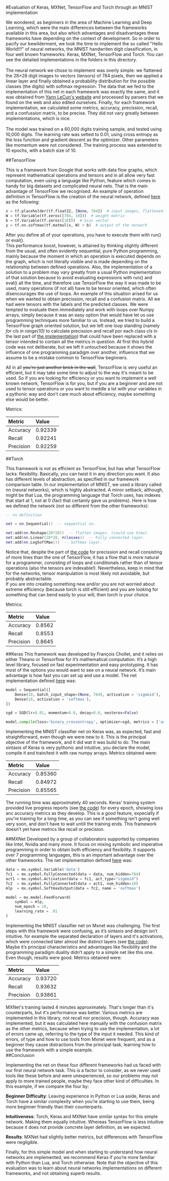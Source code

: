 #Evaluation of Keras, MXNet, TensorFlow and Torch through an MNIST implementation

We wondered, as beginners in the area of Machine Learning and Deep Learning, which were the main differences between the frameworks 
available in this area, but also which advantages and disadvantages these frameworks have depending on the context of development. So
in order to pacify our bewilderment, we took the time to implement the so called "Hello World!!!" of neural networks, the MNIST handwriten
digit classification, in four well known frameworks: Keras, MXNet, TensorFlow and Torch. You can see the detailed implementations in the folders in this directory. <br>
<br>
The neural network we chose to implement was overly simple: we flattened the 28&times;28 digit images to vectors (tensors) of 784 pixels, then we applied a linear layer and finally obtained a probability distribution for the possible classes (the digits) with softmax regression. The data that we fed to the implementation of this net in each framework was exactly the same, and it was obtained from [Yann LeCun's website](http://yann.lecun.com/exdb/mnist/) and processed by parsers that we found on the web and also edited ourselves. Finally, for each framework implementation, we calculated some metrics, accuracy, precission, recall, and a confussion matrix, to be precise. They did not vary greatly between implementations, which is nice.
<br>
<br>
The model was trained on a 60,000 digits training sample, and tested using 10,000 digits. The learning rate was setted to 0.01, using cross entropy as the loss function and gradient descent as the optimizer. Other parameters like momentum were not considered. The training process was extended to 10 epochs, with a batch size of 10.

##TensorFlow

This is a framework from Google that works with data flow graphs, which represent mathematical 
operations and tensors and in all allow very fast computation, even using a language like Python, feature which comes in handy for big datasets and complicated neural nets. That is the main advantage of TensorFlow we recognised. An example of operation definition in TensorFlow is the creation of the neural network, defined [here](/MNIST/TensorFlow/tf.py) as the following: 
```python
x = tf.placeholder(tf.float32, [None, 784])  # input images, flattened. None means any amount of images
W = tf.Variable(tf.zeros([784, 10]))  # weight matrix
b = tf.Variable(tf.zeros([10]))  # bias vector
y = tf.nn.softmax(tf.matmul(x, W) + b)  # output of the network
```
After you define all of your operations, you have to execute them with run() or eval(). <br>
This performance boost, however, is attained by thinking slightly different from the usual, and often evidently sequential, pure Python programming, mainly because the moment in which an operation is executed depends on the graph, which is not literally visible and is made depending on the relationship between defined operations. Also, the implementation of a solution to a problem may vary greatly from a usual Python implementation of that solution because to avoid evaluating expressions with run() and eval() all the time, and therefore use TensorFlow the way it was made to be used, many operations (if not all) have to be tensor oriented, which often disencourages the use of loops. An example of this situation arised for us when we wanted to obtain precission, recall and a confusion matrix. All we had were tensors with the labels and the predicted classes. We were tempted to evaluate them immediately and work with loops over Numpy arrays, simply because it was an easy option that would have let us use programming techniques more familiar to us. Instead, we tried to build a TensorFlow graph oriented solution, but we left one loop standing (namely *for cls in range(10)* to calculate precission and recall por each class *cls* in the last part of [the implementation](/MNIST/TensorFlow/tf.py)) that could have been replaced with a tensor intended to contain all the metrics in question. At first this hybrid code was not deliberate, but we left it untouched because it shows the influence of one programming paradigm over another, influence that we assume to be a mistake common to TensorFlow beginners.  

All in all ~~you're just another brick in the wall~~, TensorFlow is very useful an efficient, but it may take some time to adjust to the way it's meant to be used. So if you are looking for efficiency or you want to implement a well known network, TensorFlow is for you, but if you are a beginner and are not used to tensor operations or you want to meddle a lot with your variables in a pythonic way and don't care much about efficiency, maybe something else would be better.

Metrics:

| Metric | Value |
|:-------|:------|
| Accuracy | 0.92339 |
| Recall | 0.92241 |
| Precision | 0.92259 |

##Torch

This framework is not as efficient as TensorFlow, but has what TensorFlow lacks: flexibility. Basically, you can twist it in any direction you want. It also has different levels of abstraction, as specified in our framework comparison table. In our implementation of MNIST, we used a library called nn (neural networks), which is highly abstracted. A minor setback, although, might be that Lua, the programming language that Torch uses, has indexes that start at 1, not at 0 (fact that certainly gave us problems). Here is how we defined the network (not so different from the other frameworks):

```lua
-- nn definition

net = nn.Sequential()  -- sequential nn.

net:add(nn.Reshape(28*28))  -- flatten images. (could use View)
net:add(nn.Linear(28*28, #classes))  -- Fully connected layer.
net:add(nn.LogSoftMax())  -- Softmax layer.
```

Notice that, despite the part of [the code](/MNIST/Torch/torch.lua) for precission and recall consisting of more lines than the one of TensorFlow, it has a flow that is more natural for a programmer, consisting of loops and conditionals rather than of tensor operations (also the tensors are indexable!). Nevertheless, keep in mind that for the networks, tensor manipulation is most likely not avoidable, but probably abstractable.<br>
If you are into creating something new and/or you are not worried about extreme efficiency (because torch is still efficient) and you are looking for something that can bend easily to your will, then torch is your choice.  

Metrics:

| Metric | Value |
|:-------|:------|
| Accuracy | 0.8562 |
| Recall | 0.8553 |
| Precision | 0.8645 |


##Keras
This framework was developed by François Chollet, and it relies on either Theano or Tensorflow for it’s mathematical computation. It’s a high level library, focused on fast experimentation and easy prototyping. It has most of the options you would want to see on a neural network. It’s main advantage is how fast you can set up and use a model. The net implementation defined [here](/MNIST/Keras/Keras_mnist_mlp.ipynb) was:

```python
model = Sequential([
    Dense(10, batch_input_shape=(None, 784), activation = 'sigmoid'),
    Dense(10, activation = 'softmax'),
])

sgd = SGD(lr=0.01, momentum=0.0, decay=0.0, nesterov=False)

model.compile(loss='binary_crossentropy', optimizer=sgd, metrics = ['accuracy'])
```


Implementing the MNIST classifier net on Keras was, as expected, fast and straightforward, even though we were new to it. This is the principal objective of the framework, and it did wat it was build to do. The main sintaxis of Keras is very pythonic and intuitive, you declare the model, compile it and train/test it with raw numpy arrays. Metrics obtained were:

| Metric | Value |
|:-------|:------|
| Accuracy | 0.85360 |
| Recall | 0.84972 |
| Precision | 0.85565 |

The running time was approximately 40 seconds. Keras' training system provided live progress reports (see [the code](/MNIST/Keras/Keras_mnist_mlp.ipynb)) for every epoch, showing loss anc accuracy metrics as they develop. This is a good feature, expecially if you're training for a long time, as you can see if something isn't going well very soon, and don't have to wait untill the training ends. This framework doesn't yet have metrics like recall or precision. 

##MXNet
Developed by a group of collaborators supported by companies like Intel, Nvidia and many more.  It focus on mixing symbolic and imperative programming in order to obtain both efficiency and flexibility. It supports over 7 programming languages, this is an important advantage over the other frameworks. The net implementation defined [here](/MNIST/Mxnet/Mxnet_mnist_mlp.ipynb) was:

```python
data = mx.symbol.Variable('data')
fc1  = mx.symbol.FullyConnected(data = data, num_hidden=784)
act1 = mx.symbol.Activation(data = fc1, act_type="sigmoid")
fc2  = mx.symbol.FullyConnected(data = act1, num_hidden=10)
mlp  = mx.symbol.SoftmaxOutput(data = fc2, name = 'softmax')

model = mx.model.FeedForward(
    symbol = mlp,
    num_epoch = 10,
    learning_rate = .01
)
```

Implementing the MNIST classifier net on Mxnet was challenging. The first steps with this framework were confusing, as it’s sintaxis and design isn’t intuitive. for example the separated declaration of layers and it's activations, which were connected later almost like distinct layers (see [the code](/MNIST/Mxnet/Mxnet_mnist_mlp.ipynb)). Maybe it’s principal characteristics and advantages like flexibility and the programming paradigm duality didn’t apply to a simple net like this one. Even though, results were good.  Metrics obtained were:

| Metric | Value |
|:-------|:------|
| Accuracy | 0.93720 |
| Recall | 0.93632 |
| Precision | 0.93861 |

MXNet's training lasted 4 minutes approximately. That's longer than it's counterparts, but it's performance was better. Various metrics are implemented in this library, not recall nor precision, though. Accuracy was implemented, but it was calculated here manually with the confusion matrix as the other metrics, because when trying to use the implementation, a lot of errors came up, referring to the type of the input it needed. This kind of errors, of type and how to use tools from Mxnet were frequent, and as a beginner they cause distractions from the principal task, learning how to use the framework with a simple example.
<br>
##Conclusion

Implementing the net on these four different frameworks had us faced with our first neural network task. This is a factor to consider, as we never used tools like these before and were unexperienced, so our problems may not apply to more trained people, maybe they face other kind of difficulties. In this example, if we compare the four by:

**Beginner Difficulty**: Leaving experience in Python or Lua aside, Keras and Torch have a similar complexity when you’re starting to use them, being more beginner friendly than their counterparts.

**Intuitiveness**: Torch, Keras and MXNet have similar syntax for this simple network. Making them equally intuitive. Whereas TensorFlow is less intuitive because it does not provide concrete layer definition, as we expected.

**Results**: MXNet had slightly better metrics, but differences with TensorFlow were negligible. 

Finally, for this simple model and when starting to understand how neural networks are implemented, we recommend Keras if you’re more familiar with Python than Lua, and Torch otherwise. Note that the objective of this evaluation was to learn about neural networks implementations on different frameworks, and not obtaining superb results.

